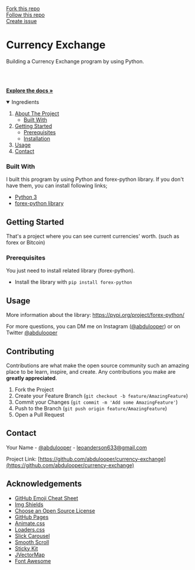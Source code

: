 [Fork this repo](https://github.com/abdulooper/currency-exchange/fork) <br>
[Follow this repo](https://github.com/abdulooper/currency-exchange/subscription) <br>
[Create issue](https://github.com/abdulooper/currency-exchange/issues/new) <br>

# Currency Exchange
Building a Currency Exchange program by using Python.

<!-- PROJECT LOGO -->
<br />
<p align="left">

  <p align="left">
    <br />
    <a href="https://forex-python.readthedocs.io/en/latest/installation.html"><strong>Explore the docs »</strong></a>
  </p>
</p>



<!-- TABLE OF CONTENTS -->
<details open="open">
  <summary>Ingredients</summary>
  <ol>
    <li>
      <a href="#about-the-project">About The Project</a>
      <ul>
        <li><a href="#built-with">Built With</a></li>
      </ul>
    </li>
    <li>
      <a href="#getting-started">Getting Started</a>
      <ul>
        <li><a href="#prerequisites">Prerequisites</a></li>
        <li><a href="#installation">Installation</a></li>
      </ul>
    </li>
    <li><a href="#usage">Usage</a></li>
    <li><a href="#contact">Contact</a></li>
  </ol>
</details>

### Built With

I built this program by using Python and forex-python library. If you don't have them, you can install following links;
* [Python 3](https://www.python.org/ftp/python/3.9.6/Python-3.9.6.tar.xz)
* [forex-python library](https://forex-python.readthedocs.io/en/latest/installation.html)



<!-- GETTING STARTED -->
## Getting Started

That's a project where you can see current currencies' worth. (such as forex or Bitcoin)

### Prerequisites

You just need to install related library (forex-python).
* Install the library with 
```pip install forex-python```


<!-- USAGE EXAMPLES -->
## Usage

More information about the library: https://pypi.org/project/forex-python/

For more questions, you can DM me on Instagram ([@abdulooper](https://www.instagram.com/abdulooper)) or on Twitter [@abdulooper](https://twitter.com/abdulooper)




<!-- CONTRIBUTING -->
## Contributing

Contributions are what make the open source community such an amazing place to be learn, inspire, and create. Any contributions you make are **greatly appreciated**.

1. Fork the Project
2. Create your Feature Branch (`git checkout -b feature/AmazingFeature`)
3. Commit your Changes (`git commit -m 'Add some AmazingFeature'`)
4. Push to the Branch (`git push origin feature/AmazingFeature`)
5. Open a Pull Request



<!-- CONTACT -->
## Contact

Your Name - [@abdulooper](https://twitter.com/abdulooper) - leoanderson633@gmail.com

Project Link: [https://github.com/abdulooper/currency-exchange](https://github.com/abdulooper/currency-exchange)



<!-- ACKNOWLEDGEMENTS -->
## Acknowledgements
* [GitHub Emoji Cheat Sheet](https://www.webpagefx.com/tools/emoji-cheat-sheet)
* [Img Shields](https://shields.io)
* [Choose an Open Source License](https://choosealicense.com)
* [GitHub Pages](https://pages.github.com)
* [Animate.css](https://daneden.github.io/animate.css)
* [Loaders.css](https://connoratherton.com/loaders)
* [Slick Carousel](https://kenwheeler.github.io/slick)
* [Smooth Scroll](https://github.com/cferdinandi/smooth-scroll)
* [Sticky Kit](http://leafo.net/sticky-kit)
* [JVectorMap](http://jvectormap.com)
* [Font Awesome](https://fontawesome.com)





<!-- MARKDOWN LINKS & IMAGES -->
[contributors-shield]: https://img.shields.io/github/contributors/othneildrew/Best-README-Template.svg?style=for-the-badge
[contributors-url]: https://github.com/othneildrew/Best-README-Template/graphs/contributors
[forks-shield]: https://img.shields.io/github/forks/othneildrew/Best-README-Template.svg?style=for-the-badge
[forks-url]: https://github.com/othneildrew/Best-README-Template/network/members
[stars-shield]: https://img.shields.io/github/stars/othneildrew/Best-README-Template.svg?style=for-the-badge
[stars-url]: https://github.com/othneildrew/Best-README-Template/stargazers
[issues-shield]: https://img.shields.io/github/issues/othneildrew/Best-README-Template.svg?style=for-the-badge
[issues-url]: https://github.com/othneildrew/Best-README-Template/issues
